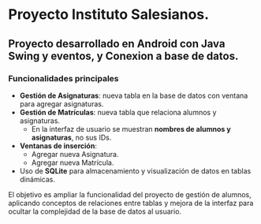 
# Proyecto Instituto Salesianos.

## Proyecto desarrollado en Android con Java Swing y eventos, y Conexion a base de datos.


### Funcionalidades principales
- **Gestión de Asignaturas**: nueva tabla en la base de datos con ventana para agregar asignaturas.
- **Gestión de Matrículas**: nueva tabla que relaciona alumnos y asignaturas.
  - En la interfaz de usuario se muestran **nombres de alumnos y asignaturas**, no sus IDs.
- **Ventanas de inserción**:
  - Agregar nueva Asignatura.
  - Agregar nueva Matrícula.
- Uso de **SQLite** para almacenamiento y visualización de datos en tablas dinámicas.

El objetivo es ampliar la funcionalidad del proyecto de gestión de alumnos, aplicando conceptos de relaciones entre tablas y mejora de la interfaz para ocultar la complejidad de la base de datos al usuario.

